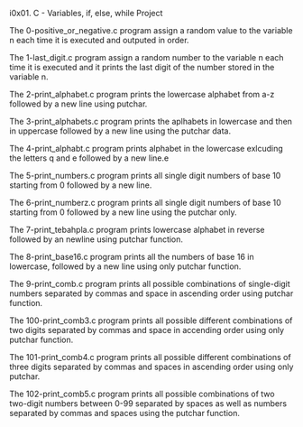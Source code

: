 i0x01. C - Variables, if, else, while Project

The 0-positive_or_negative.c program assign a random value to the variable n each time it is executed and outputed in order.

The 1-last_digit.c program assign a random number to the variable n each time it is executed and it prints the last digit of the number stored in the variable n.

The 2-print_alphabet.c program prints the lowercase alphabet from a-z followed by a new line using putchar.

The 3-print_alphabets.c program prints the aplhabets in lowercase and then in uppercase  followed by a new line using the putchar data.

The 4-print_alphabt.c program prints alphabet in the lowercase exlcuding the letters q and e followed by a new line.e

The 5-print_numbers.c program prints all single digit numbers of base 10 starting from 0 followed by a new line.

The 6-print_numberz.c program prints all single digit numbers of base 10 starting from 0 followed by a new line using the putchar only.

The 7-print_tebahpla.c program  prints lowercase alphabet in reverse followed by an newline using putchar function.

The 8-print_base16.c program prints all the numbers of base 16 in lowercase, followed by a new line using only putchar function.

The 9-print_comb.c program prints all possible combinations of single-digit numbers separated by commas and space in ascending order using putchar function.

The 100-print_comb3.c program prints all possible different combinations of two digits separated by commas and space in accending order using only putchar function.

The 101-print_comb4.c program prints all possible different combinations of three digits separated by commas and spaces in ascending order using only putchar.

The 102-print_comb5.c program prints all possible combinations of two two-digit numbers between 0-99 separated by spaces as well as numbers separated by commas and spaces using the putchar function.